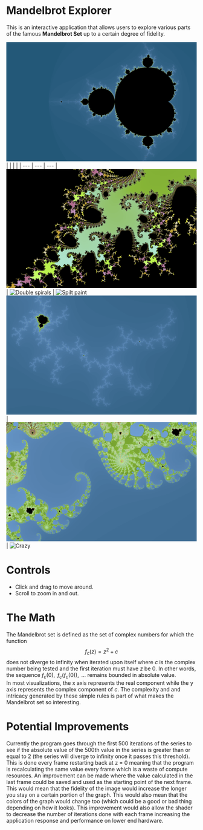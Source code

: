 # Mandelbrot Explorer
This is an interactive application that allows users to explore various parts of the famous **Mandelbrot Set** up to a certain degree of fidelity.

![Mandelbrot Big Picture](https://github.com/jmielc2/Mandelbrot-Explorer/blob/main/Documents/big-picture-view.png?raw=true)
| | | |
| --- | --- | --- |
![Octopus](https://github.com/jmielc2/Mandelbrot-Explorer/blob/main/Documents/octopus.png?raw=true) | ![Double spirals](https://github.com/jmielc2/Mandelbrot-Explorer/blob/main/Documents/double-spirals.png?raw=true) | ![Spilt paint](https://github.com/jmielc2/Mandelbrot-Explorer/blob/main/Documents/spilt-paint.png?raw=true)
![Lightning](https://github.com/jmielc2/Mandelbrot-Explorer/blob/main/Documents/lightning.png?raw=true) | ![Curls](https://github.com/jmielc2/Mandelbrot-Explorer/blob/main/Documents/curls.png?raw=true) | ![Crazy](https://github.com/jmielc2/Mandelbrot-Explorer/blob/main/Documents/crazy.png?raw=true)

# Controls
- Click and drag to move around.
- Scroll to zoom in and out.

# The Math
The Mandelbrot set is defined as the set of complex numbers for which the function
$$f_{c}(z) = z^2 + c$$
does not diverge to infinity when iterated upon itself where *c* is the complex number being tested and the first iteration must have *z* be 0. In other words, the sequence $`f_{c}(0),\text{ } f_{c}(f_{c}(0)),\text{ ...}`$ remains bounded in absolute value.
<br>
In most visualizations, the x axis represents the real component while the y axis represents the complex component of *c*. The complexity and and intricacy generated by these simple rules is part of what makes the Mandelbrot set so interesting.
# Potential Improvements
Currently the program goes through the first 500 iterations of the series to see if the absolute value of the 500th value in the series is greater than or equal to 2 (the series will diverge to infinity once it passes this threshold). This is done every frame restarting back at z = 0 meaning that the program is recalculating the same value every frame which is a waste of compute resources. An improvement can be made where the value calculated in the last frame could be saved and used as the starting point of the next frame. This would mean that the fidelity of the image would increase the longer you stay on a certain portion of the graph. This would also mean that the colors of the graph would change too (which could be a good or bad thing depending on how it looks). This improvement would also allow the shader to decrease the number of iterations done with each frame increasing the application response and performance on lower end hardware.
